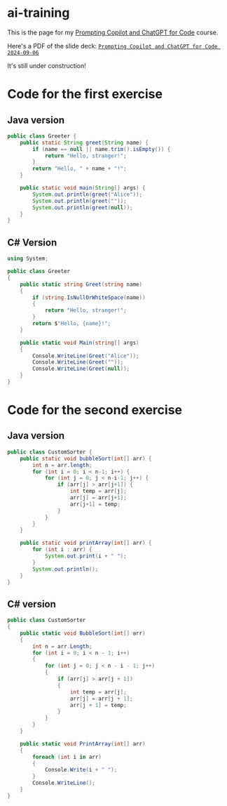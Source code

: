 # ai-training

This is the page for my [Prompting Copilot and ChatGPT for Code](https://learning.oreilly.com/live-events/prompting-copilot-and-chatgpt-for-code/0642572004454/0642572004453/) course.

Here's a PDF of the slide deck: [```Prompting Copilot and ChatGPT for Code 2024-09-06```](https://github.com/andrewstellman/ai-training/raw/main/Prompting%20Copilot%20and%20ChatGPT%20for%20Code%202024-09-06.pdf)

It's still under construction!


# Code for the first exercise

## Java version
```Java
public class Greeter {
    public static String greet(String name) {
        if (name == null || name.trim().isEmpty()) {
            return "Hello, stranger!";
        }
        return "Hello, " + name + "!";
    }

    public static void main(String[] args) {
        System.out.println(greet("Alice"));
        System.out.println(greet(""));
        System.out.println(greet(null));
    }
}
```

## C# Version
```csharp
using System;

public class Greeter
{
    public static string Greet(string name)
    {
        if (string.IsNullOrWhiteSpace(name))
        {
            return "Hello, stranger!";
        }
        return $"Hello, {name}!";
    }

    public static void Main(string[] args)
    {
        Console.WriteLine(Greet("Alice"));
        Console.WriteLine(Greet(""));
        Console.WriteLine(Greet(null));
    }
}
```

# Code for the second exercise

## Java version
```Java
public class CustomSorter {
    public static void bubbleSort(int[] arr) {
        int n = arr.length;
        for (int i = 0; i < n-1; i++) {
            for (int j = 0; j < n-i-1; j++) {
                if (arr[j] > arr[j+1]) {
                    int temp = arr[j];
                    arr[j] = arr[j+1];
                    arr[j+1] = temp;
                }
            }
        }
    }

    public static void printArray(int[] arr) {
        for (int i : arr) {
            System.out.print(i + " ");
        }
        System.out.println();
    }
}
```

## C# version

```csharp
public class CustomSorter
{
    public static void BubbleSort(int[] arr)
    {
        int n = arr.Length;
        for (int i = 0; i < n - 1; i++)
        {
            for (int j = 0; j < n - i - 1; j++)
            {
                if (arr[j] > arr[j + 1])
                {
                    int temp = arr[j];
                    arr[j] = arr[j + 1];
                    arr[j + 1] = temp;
                }
            }
        }
    }

    public static void PrintArray(int[] arr)
    {
        foreach (int i in arr)
        {
            Console.Write(i + " ");
        }
        Console.WriteLine();
    }
}
```
